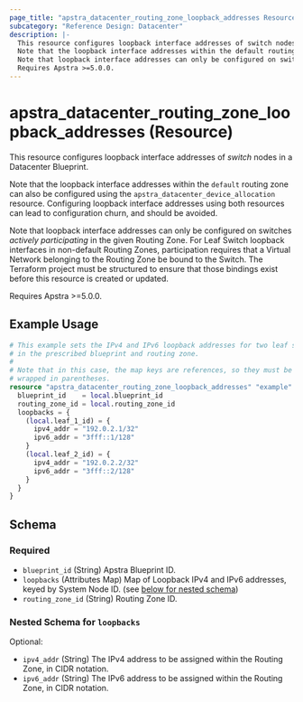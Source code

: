 ```yaml
---
page_title: "apstra_datacenter_routing_zone_loopback_addresses Resource - terraform-provider-apstra"
subcategory: "Reference Design: Datacenter"
description: |-
  This resource configures loopback interface addresses of switch nodes in a Datacenter Blueprint.
  Note that the loopback interface addresses within the default routing zone can also be configured using the apstra_datacenter_device_allocation resource. Configuring loopback interface addresses using both resources can lead to configuration churn, and should be avoided.
  Note that loopback interface addresses can only be configured on switches actively participating in the given Routing Zone. For Leaf Switch loopback interfaces in non-default Routing Zones, participation requires that a Virtual Network belonging to the Routing Zone be bound to the Switch. The Terraform project must be structured to ensure that those bindings exist before this resource is created or updated.
  Requires Apstra >=5.0.0.
---
```


# apstra_datacenter_routing_zone_loopback_addresses (Resource)

This resource configures loopback interface addresses of *switch* nodes in a Datacenter Blueprint.

Note that the loopback interface addresses within the `default` routing zone can also be configured using the `apstra_datacenter_device_allocation` resource. Configuring loopback interface addresses using both resources can lead to configuration churn, and should be avoided.

Note that loopback interface addresses can only be configured on switches *actively participating* in the given Routing Zone. For Leaf Switch loopback interfaces in non-default Routing Zones, participation requires that a Virtual Network belonging to the Routing Zone be bound to the Switch. The Terraform project must be structured to ensure that those bindings exist before this resource is created or updated.

Requires Apstra >=5.0.0.


## Example Usage

```terraform
# This example sets the IPv4 and IPv6 loopback addresses for two leaf switches
# in the prescribed blueprint and routing zone.
#
# Note that in this case, the map keys are references, so they must be
# wrapped in parentheses.
resource "apstra_datacenter_routing_zone_loopback_addresses" "example" {
  blueprint_id    = local.blueprint_id
  routing_zone_id = local.routing_zone_id
  loopbacks = {
    (local.leaf_1_id) = {
      ipv4_addr = "192.0.2.1/32"
      ipv6_addr = "3fff::1/128"
    }
    (local.leaf_2_id) = {
      ipv4_addr = "192.0.2.2/32"
      ipv6_addr = "3fff::2/128"
    }
  }
}
```

<!-- schema generated by tfplugindocs -->
## Schema

### Required

- `blueprint_id` (String) Apstra Blueprint ID.
- `loopbacks` (Attributes Map) Map of Loopback IPv4 and IPv6 addresses, keyed by System Node ID. (see [below for nested schema](#nestedatt--loopbacks))
- `routing_zone_id` (String) Routing Zone ID.

<a id="nestedatt--loopbacks"></a>
### Nested Schema for `loopbacks`

Optional:

- `ipv4_addr` (String) The IPv4 address to be assigned within the Routing Zone, in CIDR notation.
- `ipv6_addr` (String) The IPv6 address to be assigned within the Routing Zone, in CIDR notation.



